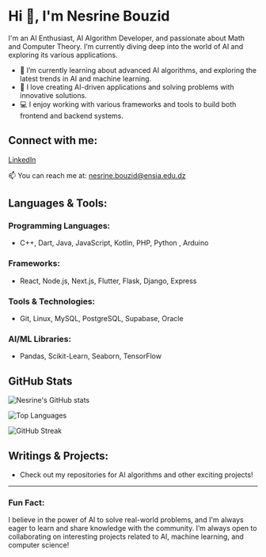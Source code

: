 # Hi 👋, I'm Nesrine Bouzid

I'm an AI Enthusiast, AI Algorithm Developer, and passionate about Math and Computer Theory. I’m currently diving deep into the world of AI and exploring its various applications.

- 🌱 I’m currently learning about advanced AI algorithms, and exploring the latest trends in AI and machine learning.
- 🤖 I love creating AI-driven applications and solving problems with innovative solutions.
- 💻 I enjoy working with various frameworks and tools to build both frontend and backend systems.

## Connect with me:
[LinkedIn](https://www.linkedin.com/in/nesrine-bouzid-b462b3252/)  

📫 You can reach me at: nesrine.bouzid@ensia.edu.dz

## Languages & Tools:
### Programming Languages:
- C++, Dart, Java, JavaScript, Kotlin, PHP, Python , Arduino

### Frameworks:
- React, Node.js, Next.js, Flutter, Flask, Django, Express

### Tools & Technologies:
- Git, Linux, MySQL, PostgreSQL, Supabase, Oracle

### AI/ML Libraries:
- Pandas, Scikit-Learn, Seaborn, TensorFlow


## GitHub Stats

![Nesrine's GitHub stats](https://github-readme-stats.vercel.app/api?username=nesrine-aibot&show_icons=true&count_private=true&hide_title=true)

![Top Languages](https://github-readme-stats.vercel.app/api/top-langs/?username=nesrine-aibot)

![GitHub Streak](https://github-readme-streak-stats.herokuapp.com/?user=nesrine-aibot)


## Writings & Projects:
- Check out my repositories for AI algorithms and other exciting projects!

---

### Fun Fact:
I believe in the power of AI to solve real-world problems, and I'm always eager to learn and share knowledge with the community. I’m always open to collaborating on interesting projects related to AI, machine learning, and computer science!
